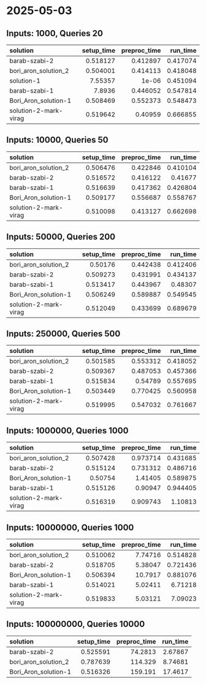 # 2025-05-03

## Inputs: 1000, Queries 20

| solution              |   setup_time |   preproc_time |   run_time |
|:----------------------|-------------:|---------------:|-----------:|
| barab-szabi-2         |     0.518127 |       0.412897 |   0.417074 |
| bori_aron_solution_2  |     0.504001 |       0.414113 |   0.418048 |
| solution-1            |     7.55357  |       1e-06    |   0.451094 |
| barab-szabi-1         |     7.8936   |       0.446052 |   0.547814 |
| Bori_Aron_solution-1  |     0.508469 |       0.552373 |   0.548473 |
| solution-2-mark-virag |     0.519642 |       0.40959  |   0.666855 |

## Inputs: 10000, Queries 50

| solution              |   setup_time |   preproc_time |   run_time |
|:----------------------|-------------:|---------------:|-----------:|
| bori_aron_solution_2  |     0.506476 |       0.422846 |   0.410104 |
| barab-szabi-2         |     0.516572 |       0.416122 |   0.41677  |
| barab-szabi-1         |     0.516639 |       0.417362 |   0.426804 |
| Bori_Aron_solution-1  |     0.509177 |       0.556687 |   0.558767 |
| solution-2-mark-virag |     0.510098 |       0.413127 |   0.662698 |

## Inputs: 50000, Queries 200

| solution              |   setup_time |   preproc_time |   run_time |
|:----------------------|-------------:|---------------:|-----------:|
| bori_aron_solution_2  |     0.50176  |       0.442438 |   0.412406 |
| barab-szabi-2         |     0.509273 |       0.431991 |   0.434137 |
| barab-szabi-1         |     0.513417 |       0.443967 |   0.48307  |
| Bori_Aron_solution-1  |     0.506249 |       0.589887 |   0.549545 |
| solution-2-mark-virag |     0.512049 |       0.433699 |   0.689679 |

## Inputs: 250000, Queries 500

| solution              |   setup_time |   preproc_time |   run_time |
|:----------------------|-------------:|---------------:|-----------:|
| bori_aron_solution_2  |     0.501585 |       0.553312 |   0.418052 |
| barab-szabi-2         |     0.509367 |       0.487053 |   0.457366 |
| barab-szabi-1         |     0.515834 |       0.54789  |   0.557695 |
| Bori_Aron_solution-1  |     0.503449 |       0.770425 |   0.560958 |
| solution-2-mark-virag |     0.519995 |       0.547032 |   0.761667 |

## Inputs: 1000000, Queries 1000

| solution              |   setup_time |   preproc_time |   run_time |
|:----------------------|-------------:|---------------:|-----------:|
| bori_aron_solution_2  |     0.507428 |       0.973714 |   0.431685 |
| barab-szabi-2         |     0.515124 |       0.731312 |   0.486716 |
| Bori_Aron_solution-1  |     0.50754  |       1.41405  |   0.589875 |
| barab-szabi-1         |     0.515126 |       0.90947  |   0.944405 |
| solution-2-mark-virag |     0.516319 |       0.909743 |   1.10813  |

## Inputs: 10000000, Queries 1000

| solution              |   setup_time |   preproc_time |   run_time |
|:----------------------|-------------:|---------------:|-----------:|
| bori_aron_solution_2  |     0.510062 |        7.74716 |   0.514828 |
| barab-szabi-2         |     0.518705 |        5.38047 |   0.721436 |
| Bori_Aron_solution-1  |     0.506394 |       10.7917  |   0.881076 |
| barab-szabi-1         |     0.514021 |        5.02411 |   6.71218  |
| solution-2-mark-virag |     0.519833 |        5.03121 |   7.09023  |

## Inputs: 100000000, Queries 10000

| solution             |   setup_time |   preproc_time |   run_time |
|:---------------------|-------------:|---------------:|-----------:|
| barab-szabi-2        |     0.525591 |        74.2813 |    2.67867 |
| bori_aron_solution_2 |     0.787639 |       114.329  |    8.74681 |
| Bori_Aron_solution-1 |     0.516326 |       159.191  |   17.4617  |